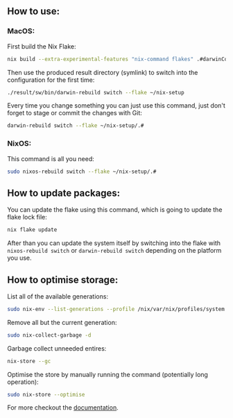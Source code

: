 ## How to use:

### MacOS:

First build the Nix Flake:

```bash
nix build --extra-experimental-features "nix-command flakes" .#darwinConfigurations.Matejas-MacBook-Pro.system
```

Then use the produced result directory (symlink) to switch into the configuration for the first time:

```bash
./result/sw/bin/darwin-rebuild switch --flake ~/nix-setup
```

Every time you change something you can just use this command, just don't forget to stage or commit the changes with Git:

```bash
darwin-rebuild switch --flake ~/nix-setup/.#
```

### NixOS:

This command is all you need:

```bash
sudo nixos-rebuild switch --flake ~/nix-setup/.#
```

## How to update packages:

You can update the flake using this command, which is going to update the flake lock file:

```bash
nix flake update
```

After than you can update the system itself by switching into the flake with `nixos-rebuild switch` or `darwin-rebuild switch` depending on the platform you use.

## How to optimise storage:

List all of the available generations:

```bash
sudo nix-env --list-generations --profile /nix/var/nix/profiles/system
```

Remove all but the current generation:

```bash
sudo nix-collect-garbage -d
```

Garbage collect unneeded entires:

```bash
nix-store --gc
```

Optimise the store by manually running the command (potentially long operation):

```bash
sudo nix-store --optimise
```
For more checkout the [documentation](https://nixos.wiki/wiki/Storage_optimization).
